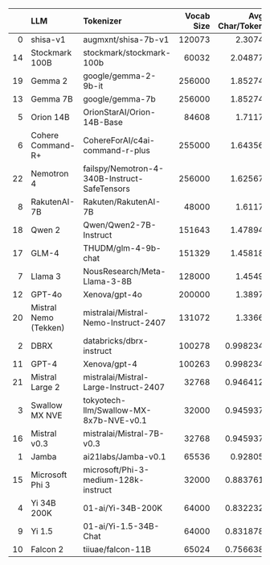 |    | LLM                   | Tokenizer                                    |   Vocab Size |   Avg Char/Token |
|---:|:----------------------|:---------------------------------------------|-------------:|-----------------:|
|  0 | shisa-v1              | augmxnt/shisa-7b-v1                          |       120073 |         2.3074   |
| 14 | Stockmark 100B        | stockmark/stockmark-100b                     |        60032 |         2.04877  |
| 19 | Gemma 2               | google/gemma-2-9b-it                         |       256000 |         1.85274  |
| 13 | Gemma 7B              | google/gemma-7b                              |       256000 |         1.85274  |
|  5 | Orion 14B             | OrionStarAI/Orion-14B-Base                   |        84608 |         1.7117   |
|  6 | Cohere Command-R+     | CohereForAI/c4ai-command-r-plus              |       255000 |         1.64356  |
| 22 | Nemotron 4            | failspy/Nemotron-4-340B-Instruct-SafeTensors |       256000 |         1.62567  |
|  8 | RakutenAI-7B          | Rakuten/RakutenAI-7B                         |        48000 |         1.6117   |
| 18 | Qwen 2                | Qwen/Qwen2-7B-Instruct                       |       151643 |         1.47894  |
| 17 | GLM-4                 | THUDM/glm-4-9b-chat                          |       151329 |         1.45818  |
|  7 | Llama 3               | NousResearch/Meta-Llama-3-8B                 |       128000 |         1.4549   |
| 12 | GPT-4o                | Xenova/gpt-4o                                |       200000 |         1.3897   |
| 20 | Mistral Nemo (Tekken) | mistralai/Mistral-Nemo-Instruct-2407         |       131072 |         1.3366   |
|  2 | DBRX                  | databricks/dbrx-instruct                     |       100278 |         0.998234 |
| 11 | GPT-4                 | Xenova/gpt-4                                 |       100263 |         0.998234 |
| 21 | Mistral Large 2       | mistralai/Mistral-Large-Instruct-2407        |        32768 |         0.946412 |
|  3 | Swallow MX NVE        | tokyotech-llm/Swallow-MX-8x7b-NVE-v0.1       |        32000 |         0.945937 |
| 16 | Mistral v0.3          | mistralai/Mistral-7B-v0.3                    |        32768 |         0.945937 |
|  1 | Jamba                 | ai21labs/Jamba-v0.1                          |        65536 |         0.92805  |
| 15 | Microsoft Phi 3       | microsoft/Phi-3-medium-128k-instruct         |        32000 |         0.883761 |
|  4 | Yi 34B 200K           | 01-ai/Yi-34B-200K                            |        64000 |         0.832232 |
|  9 | Yi 1.5                | 01-ai/Yi-1.5-34B-Chat                        |        64000 |         0.831878 |
| 10 | Falcon 2              | tiiuae/falcon-11B                            |        65024 |         0.756638 |